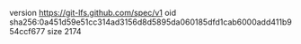 version https://git-lfs.github.com/spec/v1
oid sha256:0a451d59e51cc314ad3156d8d5895da060185dfd1cab6000add411b954ccf677
size 2174
